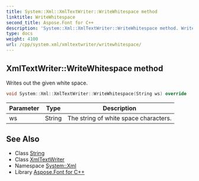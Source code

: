 ```yaml
---
title: System::Xml::XmlTextWriter::WriteWhitespace method
linktitle: WriteWhitespace
second_title: Aspose.Font for C++
description: 'System::Xml::XmlTextWriter::WriteWhitespace method. Writes out the given white space in C++.'
type: docs
weight: 4100
url: /cpp/system.xml/xmltextwriter/writewhitespace/
---
```

## XmlTextWriter::WriteWhitespace method


Writes out the given white space.

```cpp
void System::Xml::XmlTextWriter::WriteWhitespace(String ws) override
```


| Parameter | Type | Description |
| --- | --- | --- |
| ws | String | The string of white space characters. |

## See Also

* Class [String](../../../system/string/)
* Class [XmlTextWriter](../)
* Namespace [System::Xml](../../)
* Library [Aspose.Font for C++](../../../)
